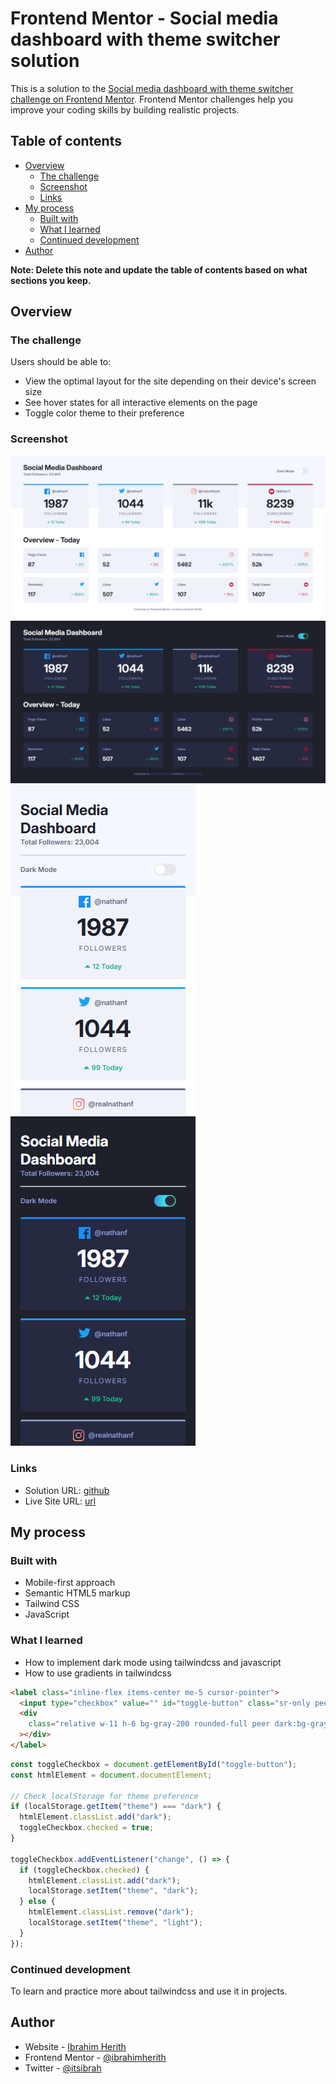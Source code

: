 # Frontend Mentor - Social media dashboard with theme switcher solution

This is a solution to the [Social media dashboard with theme switcher challenge on Frontend Mentor](https://www.frontendmentor.io/challenges/social-media-dashboard-with-theme-switcher-6oY8ozp_H). Frontend Mentor challenges help you improve your coding skills by building realistic projects.

## Table of contents

- [Overview](#overview)
  - [The challenge](#the-challenge)
  - [Screenshot](#screenshot)
  - [Links](#links)
- [My process](#my-process)
  - [Built with](#built-with)
  - [What I learned](#what-i-learned)
  - [Continued development](#continued-development)
- [Author](#author)

**Note: Delete this note and update the table of contents based on what sections you keep.**

## Overview

### The challenge

Users should be able to:

- View the optimal layout for the site depending on their device's screen size
- See hover states for all interactive elements on the page
- Toggle color theme to their preference

### Screenshot

![](src/images/desktop-light.png)
![](src/images/desktop-dark.png)
![](src/images/mobile-light.png)
![](src/images/mobile-dark.png)

### Links

- Solution URL: [github](https://github.com/ibrahimherith/social-media-dashboard)
- Live Site URL: [url](https://ibrahimherith.github.io/social-media-dashboard/)

## My process

### Built with

- Mobile-first approach
- Semantic HTML5 markup
- Tailwind CSS
- JavaScript

### What I learned

- How to implement dark mode using tailwindcss and javascript
- How to use gradients in tailwindcss

```html
<label class="inline-flex items-center me-5 cursor-pointer">
  <input type="checkbox" value="" id="toggle-button" class="sr-only peer" />
  <div
    class="relative w-11 h-6 bg-gray-200 rounded-full peer dark:bg-gray-700 peer-checked:after:translate-x-full rtl:peer-checked:after:-translate-x-full peer-checked:after:border-white after:content-[''] after:absolute after:top-0.5 after:start-[2px] after:bg-white after:rounded-full after:h-5 after:w-5 after:transition-all dark:after:bg-DarkDesaturatedBlue dark:border-gray-600 peer-checked:bg-Red dark:peer-checked:bg-linear-to-r/hsl from-ToggleDark1 to-ToggleDark2"
  ></div>
</label>
```

```js
const toggleCheckbox = document.getElementById("toggle-button");
const htmlElement = document.documentElement;

// Check localStorage for theme preference
if (localStorage.getItem("theme") === "dark") {
  htmlElement.classList.add("dark");
  toggleCheckbox.checked = true;
}

toggleCheckbox.addEventListener("change", () => {
  if (toggleCheckbox.checked) {
    htmlElement.classList.add("dark");
    localStorage.setItem("theme", "dark");
  } else {
    htmlElement.classList.remove("dark");
    localStorage.setItem("theme", "light");
  }
});
```

### Continued development

To learn and practice more about tailwindcss and use it in projects.

## Author

- Website - [Ibrahim Herith](https://itsibrah.netlify.app/)
- Frontend Mentor - [@ibrahimherith](https://www.frontendmentor.io/profile/ibrahimherith)
- Twitter - [@itsibrah](https://www.twitter.com/itsibrah_)

